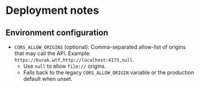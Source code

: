 # Deployment notes

## Environment configuration

- `CORS_ALLOW_ORIGINS` (optional): Comma-separated allow-list of origins that may call the API. Example: `https://burak.wtf,http://localhost:4173,null`.
  - Use `null` to allow `file://` origins.
  - Falls back to the legacy `CORS_ALLOW_ORIGIN` variable or the production default when unset.
